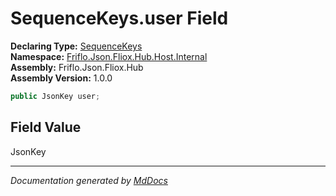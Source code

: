 ﻿<!--  
  <auto-generated>   
    The contents of this file were generated by a tool.  
    Changes to this file may be list if the file is regenerated  
  </auto-generated>   
-->

# SequenceKeys.user Field

**Declaring Type:** [SequenceKeys](../index.md)  
**Namespace:** [Friflo.Json.Fliox.Hub.Host.Internal](../../index.md)  
**Assembly:** Friflo.Json.Fliox.Hub  
**Assembly Version:** 1.0.0

```csharp
public JsonKey user;
```

## Field Value

JsonKey

___

*Documentation generated by [MdDocs](https://github.com/ap0llo/mddocs)*
